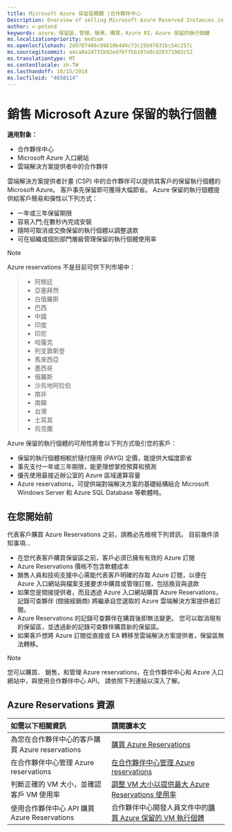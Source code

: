 ```yaml
---
title: Microsoft Azure 保留區概觀 |合作夥伴中心
Description: Overview of selling Microsoft Azure Reserved Instances in CSP.
author: v-petand
keywords: azure，保留區，管理，帳單，購買，Azure RI，Azure 保留的執行個體
ms.localizationpriority: medium
ms.openlocfilehash: 2d0787466c99810b4d4c73c15b97631bc54c257c
ms.sourcegitcommit: a4ca0a2d731b92ed7bffbb197e0cd28371902c52
ms.translationtype: MT
ms.contentlocale: zh-TW
ms.lasthandoff: 10/15/2018
ms.locfileid: "4658114"
---
```

# <a name="sell-microsoft-azure-reserved-instances"></a>銷售 Microsoft Azure 保留的執行個體 

**適用對象：**

-  合作夥伴中心
-  Microsoft Azure 入口網站
-  雲端解決方案提供者中的合作夥伴

雲端解決方案提供者計畫 (CSP) 中的合作夥伴可以提供其客戶的保留執行個體的 Microsoft Azure。 客戶事先保留即可獲得大幅節省。 Azure 保留的執行個體提供給客戶簡易和彈性以下列方式：

-   一年或三年保留期限 
-   容易入門;在數秒內完成安裝 
-   隨時可取消或交換保留的執行個體以調整退款 
-   可在組織或個別部門層級管理保留的執行個體使用率 

> [!NOTE]  
> Azure reservations 不是目前可供下列市場中：
  
> * 阿根廷
> * 亞塞拜然
> * 白俄羅斯
> * 巴西
> * 中國
> * 印度
> * 印尼
> * 哈薩克
> * 列支敦斯登
> * 馬來西亞
> * 墨西哥
> * 俄羅斯
> * 沙烏地阿拉伯
> * 南非
> * 南韓
> * 台灣
> * 土耳其
> * 烏克蘭

Azure 保留的執行個體的可用性將會以下列方式吸引您的客戶：

-   保留的執行個體相較於隨付隨用 (PAYG) 定價，能提供大幅度節省
-   事先支付一年或三年期限，能更理想掌控預算和預測 
-   優先使用最接近辦公室的 Azure 區域運算容量  
-   Azure reservations，可提供端對端解決方案的基礎結構結合 Microsoft Windows Server 和 Azure SQL Database 等軟體時。   

## <a name="before-you-begin"></a>在您開始前

代表客戶購買 Azure Reservations 之前，請務必先檢視下列資訊。 目前幾件須知事項...

-   在您代表客戶購買保留區之前，客戶必須已擁有有效的 Azure 訂閱  
-   Azure Reservations 價格不包含軟體成本 
-   銷售人員和技術支援中心需能代表客戶明確的存取 Azure 訂閱，以便在 Azure 入口網站與檔案支援要求中購買或管理訂閱，包括換貨與退款  
-   如果您是間接提供者，而且透過 Azure 入口網站購買 Azure Reservations，記錄可查夥伴 (間接經銷商) 將繼承自您選取的 Azure 雲端解決方案提供者訂閱。 
-   Azure Reservations 的記錄可查夥伴在購買後即無法變更。 您可以取消現有的保留區，並透過新的記錄可查夥伴購買新的保留區。 
-   如果客戶想將 Azure 訂閱從直接或 EA 轉移至雲端解決方案提供者，保留區無法轉移。 

>[!NOTE]
> 您可以購買、 銷售，和管理 Azure reservations，在合作夥伴中心和 Azure 入口網站中，與使用合作夥伴中心 API。 請依照下列連結以深入了解。 

## <a name="azure-reservations-resources"></a>Azure Reservations 資源
|**如需以下相關資訊**   |**請閱讀本文**    |
|:-----------------------------|:-----------------|
|為您在合作夥伴中心的客戶購買 Azure reservations   |[購買 Azure Reservations](azure-reservations-buying.md)
|在合作夥伴中心管理 Azure reservations | [在合作夥伴中心管理 Azure reservations](azure-reservations-manage.md)
|判斷正確的 VM 大小，並確認客戶 VM 使用率   |[調整 VM 大小以提供最大 Azure Reservations 使用率](azure-usage.md)   |
|使用合作夥伴中心 API 購買 Azure Reservations | 合作夥伴中心開發人員文件中的[購買 Azure 保留的 VM 執行個體](https://docs.microsoft.com/partner-center/develop/purchase-azure-reservations)

 

